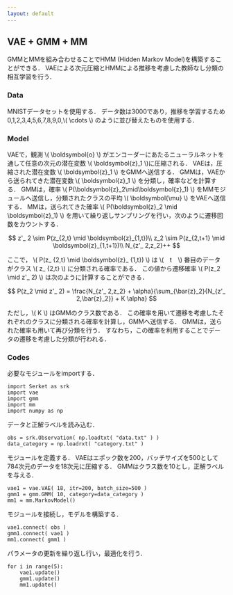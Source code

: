 ```yaml
---
layout: default
---
```

## VAE + GMM + MM
GMMとMMを組み合わせることでHMM (Hidden Markov Model)を構築することができる．
VAEによる次元圧縮とHMMによる推移を考慮した教師なし分類の相互学習を行う．

### Data
MNISTデータセットを使用する．
データ数は3000であり，推移を学習するため0,1,2,3,4,5,6,7,8,9,0,\\( \cdots \\) のように並び替えたものを使用する．

### Model
VAEで，観測 \\( \boldsymbol{o} \\) がエンコーダーにあたるニューラルネットを通して任意の次元の潜在変数 \\( \boldsymbol{z}_1 \\)に圧縮される．
VAEは，圧縮された潜在変数 \\( \boldsymbol{z}_1 \\) をGMMへ送信する．
GMMは，VAEから送られてきた潜在変数 \\( \boldsymbol{z}_1 \\) を分類し，確率などを計算する．
GMMは，確率 \\( P(\boldsymbol{z}_2\mid\boldsymbol{z}_1) \\) をMMモジュールへ送信し，分類されたクラスの平均 \\( \boldsymbol{\mu} \\) をVAEへ送信する．
MMは，送られてきた確率 \\( P(\boldsymbol{z}_2 \mid \boldsymbol{z}_1) \\) を用いて繰り返しサンプリングを行い，次のように遷移回数をカウントする．

$$
z'_ 2 \sim P(z_{2,t} \mid \boldsymbol{z}_{1,t})\\
z_2 \sim P(z_{2,t+1} \mid \boldsymbol{z}_{1,t+1})\\
N_{z'_ 2,z_2}++
$$

ここで， \\( P(z_ {2,t} \mid \boldsymbol{z}_ {1,t}) \\) は \\(　t　\\) 番目のデータがクラス \\( z_ {2,t} \\) に分類される確率である．
この値から遷移確率 \\( P(z_2 \mid z'_ 2) \\) は次のように計算することができる．

$$
P(z_2 \mid z'_ 2) = \frac{N_{z'_ 2,z_2} + \alpha}{\sum_{\bar{z}_2}{N_{z'_ 2,\bar{z}_2}} + K \alpha}
$$

ただし，\\( K \\) はGMMのクラス数である．
この確率を用いて遷移を考慮したそれぞれのクラスに分類される確率を計算し，GMMへ送信する．
GMMは，送られた確率も用いて再び分類を行う．
すなわち，この確率を利用することでデータの遷移を考慮した分類が行われる．

### Codes
必要なモジュールをimportする．

```
import Serket as srk
import vae
import gmm
import mm
import numpy as np
```

データと正解ラベルを読み込む．

```
obs = srk.Observation( np.loadtxt( "data.txt" ) )
data_category = np.loadrxt( "category.txt" )
```

モジュールを定義する．
VAEはエポック数を200，バッチサイズを500として784次元のデータを18次元に圧縮する．
GMMはクラス数を10とし，正解ラベルを与える．

```
vae1 = vae.VAE( 18, itr=200, batch_size=500 )
gmm1 = gmm.GMM( 10, category=data_category )
mm1 = mm.MarkovModel()
```

モジュールを接続し，モデルを構築する．

```
vae1.connect( obs )
gmm1.connect( vae1 )
mm1.connect( gmm1 )
```

パラメータの更新を繰り返し行い，最適化を行う．

```
for i in range(5):
    vae1.update()
    gmm1.update()
    mm1.update()
```
